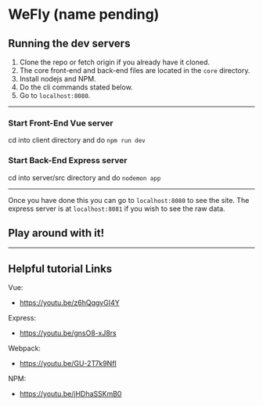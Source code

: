 WeFly (name pending)
===

## Running the dev servers
1. Clone the repo or fetch origin if you already have it cloned.
2. The core front-end and back-end files are located in the `core` directory.
3. Install nodejs and NPM.
4. Do the cli commands stated below.
5. Go to `localhost:8080`.

---
### Start Front-End Vue server
cd into client directory and do `npm run dev`

### Start Back-End Express server
cd into server/src directory and do `nodemon app` 

---
Once you have done this you can go to `localhost:8080` to see the site. 
The express server is at `localhost:8081` if you wish to see the raw data.

## Play around with it!

---
## Helpful tutorial Links

Vue:
  + https://youtu.be/z6hQqgvGI4Y

Express:
  + https://youtu.be/gnsO8-xJ8rs

Webpack:
  + https://youtu.be/GU-2T7k9NfI

NPM:
  + https://youtu.be/jHDhaSSKmB0

